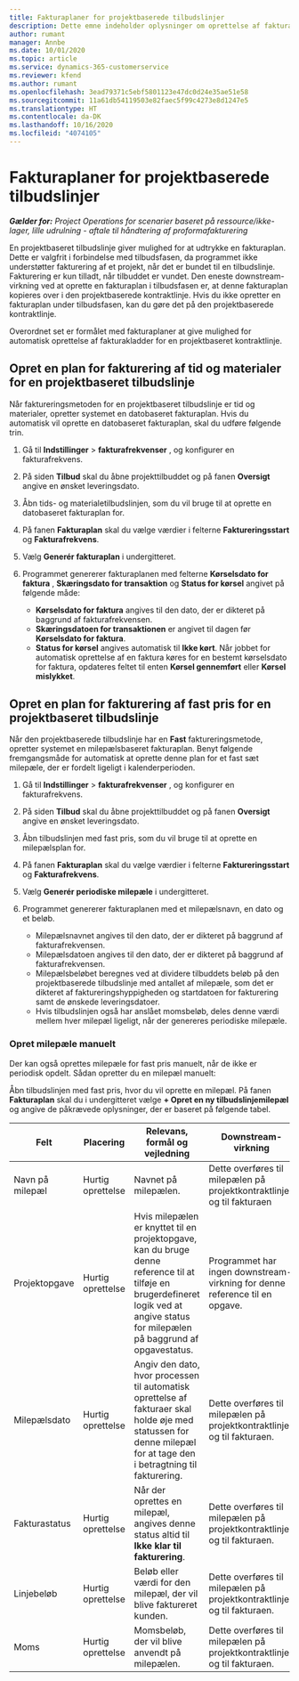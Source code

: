 ```yaml
---
title: Fakturaplaner for projektbaserede tilbudslinjer
description: Dette emne indeholder oplysninger om oprettelse af fakturaplaner og milepæle for tilbudslinjer.
author: rumant
manager: Annbe
ms.date: 10/01/2020
ms.topic: article
ms.service: dynamics-365-customerservice
ms.reviewer: kfend
ms.author: rumant
ms.openlocfilehash: 3ead79371c5ebf5801123e47dc0d24e35ae51e58
ms.sourcegitcommit: 11a61db54119503e82faec5f99c4273e8d1247e5
ms.translationtype: HT
ms.contentlocale: da-DK
ms.lasthandoff: 10/16/2020
ms.locfileid: "4074105"
---
```

# <a name="invoice-schedules-on-project-based-quote-lines"></a>Fakturaplaner for projektbaserede tilbudslinjer

_**Gælder for:** Project Operations for scenarier baseret på ressource/ikke-lager, lille udrulning - aftale til håndtering af proformafakturering_

En projektbaseret tilbudslinje giver mulighed for at udtrykke en fakturaplan. Dette er valgfrit i forbindelse med tilbudsfasen, da programmet ikke understøtter fakturering af et projekt, når det er bundet til en tilbudslinje. Fakturering er kun tilladt, når tilbuddet er vundet. Den eneste downstream-virkning ved at oprette en fakturaplan i tilbudsfasen er, at denne fakturaplan kopieres over i den projektbaserede kontraktlinje. Hvis du ikke opretter en fakturaplan under tilbudsfasen, kan du gøre det på den projektbaserede kontraktlinje.

Overordnet set er formålet med fakturaplaner at give mulighed for automatisk oprettelse af fakturakladder for en projektbaseret kontraktlinje. 

## <a name="create-a-time-and-material-invoice-schedule-for-a-project-based-quote-line"></a>Opret en plan for fakturering af tid og materialer for en projektbaseret tilbudslinje

Når faktureringsmetoden for en projektbaseret tilbudslinje er tid og materialer, opretter systemet en datobaseret fakturaplan. Hvis du automatisk vil oprette en datobaseret fakturaplan, skal du udføre følgende trin.

1. Gå til **Indstillinger** > **fakturafrekvenser** , og konfigurer en fakturafrekvens.
2. På siden **Tilbud** skal du åbne projekttilbuddet og på fanen **Oversigt** angive en ønsket leveringsdato.
3. Åbn tids- og materialetilbudslinjen, som du vil bruge til at oprette en datobaseret fakturaplan for. 
4. På fanen **Fakturaplan** skal du vælge værdier i felterne **Faktureringsstart** og **Fakturafrekvens**. 
5. Vælg **Generér fakturaplan** i undergitteret.
6. Programmet genererer fakturaplanen med felterne **Kørselsdato for faktura** , **Skæringsdato for transaktion** og **Status for kørsel** angivet på følgende måde:

    - **Kørselsdato for faktura** angives til den dato, der er dikteret på baggrund af fakturafrekvensen.
    - **Skæringsdatoen for transaktionen** er angivet til dagen før **Kørselsdato for faktura**.
    - **Status for kørsel** angives automatisk til **Ikke kørt**. Når jobbet for automatisk oprettelse af en faktura køres for en bestemt kørselsdato for faktura, opdateres feltet til enten **Kørsel gennemført** eller **Kørsel mislykket**.

## <a name="create-a-fixed-price-invoice-schedule-for-a-project-based-quote-line"></a>Opret en plan for fakturering af fast pris for en projektbaseret tilbudslinje

Når den projektbaserede tilbudslinje har en **Fast** faktureringsmetode, opretter systemet en milepælsbaseret fakturaplan. Benyt følgende fremgangsmåde for automatisk at oprette denne plan for et fast sæt milepæle, der er fordelt ligeligt i kalenderperioden.

1. Gå til **Indstillinger** > **fakturafrekvenser** , og konfigurer en fakturafrekvens.
2. På siden **Tilbud** skal du åbne projekttilbuddet og på fanen **Oversigt** angive en ønsket leveringsdato.
3. Åbn tilbudslinjen med fast pris, som du vil bruge til at oprette en milepælsplan for. 
4. På fanen **Fakturaplan** skal du vælge værdier i felterne **Faktureringsstart** og **Fakturafrekvens**. 
5. Vælg **Generér periodiske milepæle** i undergitteret.
6. Programmet genererer fakturaplanen med et milepælsnavn, en dato og et beløb.

    - Milepælsnavnet angives til den dato, der er dikteret på baggrund af fakturafrekvensen.
    - Milepælsdatoen angives til den dato, der er dikteret på baggrund af fakturafrekvensen.
    - Milepælsbeløbet beregnes ved at dividere tilbuddets beløb på den projektbaserede tilbudslinje med antallet af milepæle, som det er dikteret af faktureringshyppigheden og startdatoen for fakturering samt de ønskede leveringsdatoer.
    - Hvis tilbudslinjen også har anslået momsbeløb, deles denne værdi mellem hver milepæl ligeligt, når der genereres periodiske milepæle.

### <a name="manually-create-milestones"></a>Opret milepæle manuelt

Der kan også oprettes milepæle for fast pris manuelt, når de ikke er periodisk opdelt. Sådan opretter du en milepæl manuelt:

Åbn tilbudslinjen med fast pris, hvor du vil oprette en milepæl. På fanen **Fakturaplan** skal du i undergitteret vælge **+ Opret en ny tilbudslinjemilepæl** og angive de påkrævede oplysninger, der er baseret på følgende tabel.

| **Felt** | **Placering** | **Relevans, formål og vejledning** | **Downstream-virkning** |
| --- | --- | --- | --- |
| Navn på milepæl | Hurtig oprettelse | Navnet på milepælen. | Dette overføres til milepælen på projektkontraktlinjen og til fakturaen |
| Projektopgave | Hurtig oprettelse | Hvis milepælen er knyttet til en projektopgave, kan du bruge denne reference til at tilføje en brugerdefineret logik ved at angive status for milepælen på baggrund af opgavestatus. | Programmet har ingen downstream-virkning for denne reference til en opgave. |
| Milepælsdato | Hurtig oprettelse | Angiv den dato, hvor processen til automatisk oprettelse af fakturaer skal holde øje med statussen for denne milepæl for at tage den i betragtning til fakturering. | Dette overføres til milepælen på projektkontraktlinjen og til fakturaen. |
| Fakturastatus | Hurtig oprettelse | Når der oprettes en milepæl, angives denne status altid til **Ikke klar til fakturering**. | Dette overføres til milepælen på projektkontraktlinjen og til fakturaen. |
| Linjebeløb | Hurtig oprettelse | Beløb eller værdi for den milepæl, der vil blive faktureret kunden. | Dette overføres til milepælen på projektkontraktlinjen og til fakturaen. |
| Moms | Hurtig oprettelse | Momsbeløb, der vil blive anvendt på milepælen. | Dette overføres til milepælen på projektkontraktlinjen og til fakturaen. |
